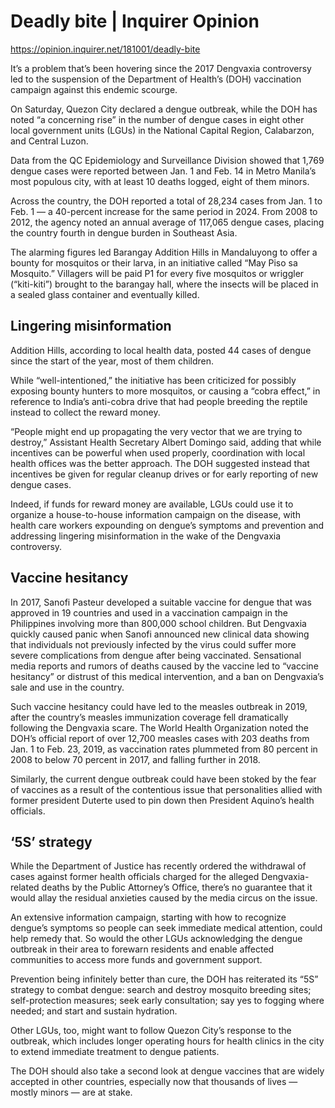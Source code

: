 # Deadly bite | Inquirer Opinion

https://opinion.inquirer.net/181001/deadly-bite



It’s a problem that’s been hovering since the 2017 Dengvaxia controversy led to the suspension of the Department of Health’s (DOH) vaccination campaign against this endemic scourge.

On Saturday, Quezon City declared a dengue outbreak, while the DOH has noted “a concerning rise” in the number of dengue cases in eight other local government units (LGUs) in the National Capital Region, Calabarzon, and Central Luzon.

Data from the QC Epidemiology and Surveillance Division showed that 1,769 dengue cases were reported between Jan. 1 and Feb. 14 in Metro Manila’s most populous city, with at least 10 deaths logged, eight of them minors.

Across the country, the DOH reported a total of 28,234 cases from Jan. 1 to Feb. 1 — a 40-percent increase for the same period in 2024. From 2008 to 2012, the agency noted an annual average of 117,065 dengue cases, placing the country fourth in dengue burden in Southeast Asia.

The alarming figures led Barangay Addition Hills in Mandaluyong to offer a bounty for mosquitos or their larva, in an initiative called “May Piso sa Mosquito.” Villagers will be paid P1 for every five mosquitos or wriggler (“kiti-kiti”) brought to the barangay hall, where the insects will be placed in a sealed glass container and eventually killed.



##  Lingering misinformation



Addition Hills, according to local health data, posted 44 cases of dengue since the start of the year, most of them children.

While “well-intentioned,” the initiative has been criticized for possibly exposing bounty hunters to more mosquitos, or causing a “cobra effect,” in reference to India’s anti-cobra drive that had people breeding the reptile instead to collect the reward money.

“People might end up propagating the very vector that we are trying to destroy,” Assistant Health Secretary Albert Domingo said, adding that while incentives can be powerful when used properly, coordination with local health offices was the better approach. The DOH suggested instead that incentives be given for regular cleanup drives or for early reporting of new dengue cases.

Indeed, if funds for reward money are available, LGUs could use it to organize a house-to-house information campaign on the disease, with health care workers expounding on dengue’s symptoms and prevention and addressing lingering misinformation in the wake of the Dengvaxia controversy.



##  Vaccine hesitancy



In 2017, Sanofi Pasteur developed a suitable vaccine for dengue that was approved in 19 countries and used in a vaccination campaign in the Philippines involving more than 800,000 school children. But Dengvaxia quickly caused panic when Sanofi announced new clinical data showing that individuals not previously infected by the virus could suffer more severe complications from dengue after being vaccinated. Sensational media reports and rumors of deaths caused by the vaccine led to “vaccine hesitancy” or distrust of this medical intervention, and a ban on Dengvaxia’s sale and use in the country.

Such vaccine hesitancy could have led to the measles outbreak in 2019, after the country’s measles immunization coverage fell dramatically following the Dengvaxia scare. The World Health Organization noted the DOH’s official report of over 12,700 measles cases with 203 deaths from Jan. 1 to Feb. 23, 2019, as vaccination rates plummeted from 80 percent in 2008 to below 70 percent in 2017, and falling further in 2018.

Similarly, the current dengue outbreak could have been stoked by the fear of vaccines as a result of the contentious issue that personalities allied with former president Duterte used to pin down then President Aquino’s health officials.



##  ‘5S’ strategy



While the Department of Justice has recently ordered the withdrawal of cases against former health officials charged for the alleged Dengvaxia-related deaths by the Public Attorney’s Office, there’s no guarantee that it would allay the residual anxieties caused by the media circus on the issue.

An extensive information campaign, starting with how to recognize dengue’s symptoms so people can seek immediate medical attention, could help remedy that. So would the other LGUs acknowledging the dengue outbreak in their area to forewarn residents and enable affected communities to access more funds and government support.

Prevention being infinitely better than cure, the DOH has reiterated its “5S” strategy to combat dengue: search and destroy mosquito breeding sites; self-protection measures; seek early consultation; say yes to fogging where needed; and start and sustain hydration.

Other LGUs, too, might want to follow Quezon City’s response to the outbreak, which includes longer operating hours for health clinics in the city to extend immediate treatment to dengue patients.

The DOH should also take a second look at dengue vaccines that are widely accepted in other countries, especially now that thousands of lives — mostly minors — are at stake.